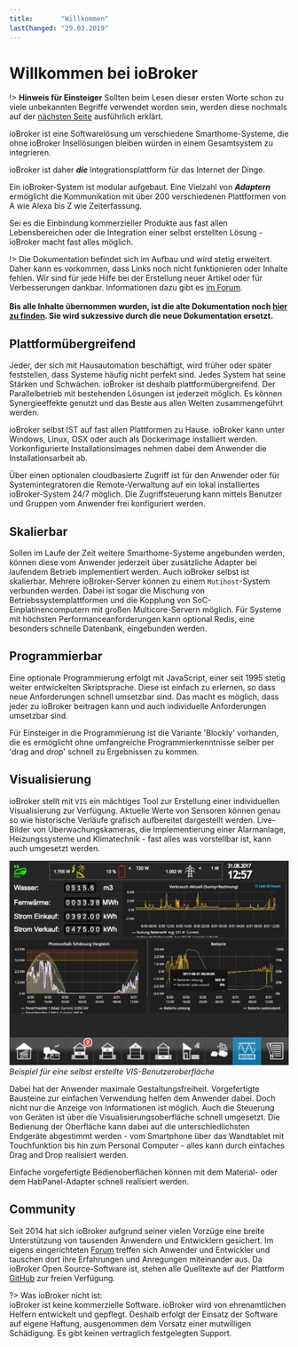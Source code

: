 ```yaml
---
title:       "Willkommen"
lastChanged: "29.03.2019"
---
```

# Willkommen bei ioBroker
!> **Hinweis für Einsteiger**
    Sollten beim Lesen dieser ersten Worte schon zu viele unbekannten Begriffe 
    verwendet worden sein, werden diese nochmals auf der [nächsten Seite](./basics/README.md)
    ausführlich erklärt.

ioBroker ist eine Softwarelösung um verschiedene Smarthome-Systeme, die ohne 
ioBroker Insellösungen bleiben würden in einem Gesamtsystem zu integrieren. 

ioBroker ist daher ***die*** Integrationsplattform für das Internet der Dinge.

Ein ioBroker-System ist modular aufgebaut. Eine Vielzahl von ***Adaptern***
ermöglicht die Kommunikation mit über 200 verschiedenen Plattformen 
von A wie Alexa bis Z wie Zeiterfassung. 

Sei es die Einbindung kommerzieller Produkte aus fast allen Lebensbereichen 
oder die Integration einer selbst erstellten Lösung - ioBroker macht fast 
alles möglich.

!> Die Dokumentation befindet sich im Aufbau und wird stetig erweitert.
   Daher kann es vorkommen, dass Links noch nicht funktionieren oder 
   Inhalte fehlen. Wir sind für jede Hilfe bei der Erstellung neuer 
   Artikel oder für Verbesserungen dankbar. Informationen dazu gibt 
   es [im Forum](https://forum.iobroker.net).
   <br><br>
   **Bis alle Inhalte übernommen wurden, ist die alte Dokumentation noch
   [hier zu finden](https://www.iobroker.net/docu/). Sie wird sukzessive durch die neue Dokumentation
   ersetzt.**


## Plattformübergreifend
Jeder, der sich mit Hausautomation beschäftigt, wird früher oder 
später feststellen, dass Systeme häufig nicht perfekt sind. Jedes 
System hat seine Stärken und Schwächen. ioBroker ist deshalb 
plattformübergreifend. Der Parallelbetrieb mit bestehenden Lösungen 
ist jederzeit möglich. Es können Synergieeffekte genutzt und das 
Beste aus allen Welten zusammengeführt werden. 

ioBroker selbst IST auf fast allen Plattformen zu Hause. ioBroker kann unter 
Windows, Linux, OSX oder auch als Dockerimage installiert werden. 
Vorkonfigurierte Installationsimages nehmen dabei dem Anwender die 
Installationsarbeit ab.

Über einen optionalen cloudbasierte Zugriff ist für den Anwender oder 
für Systemintegratoren die Remote-Verwaltung auf ein lokal installiertes 
ioBroker-System 24/7 möglich. Die Zugriffsteuerung kann mittels 
Benutzer und Gruppen vom Anwender frei konfiguriert werden.

## Skalierbar
Sollen im Laufe der Zeit weitere Smarthome-Systeme angebunden werden, 
können diese vom Anwender jederzeit über zusätzliche Adapter bei laufendem 
Betrieb implementiert werden. Auch ioBroker selbst ist skalierbar. 
Mehrere ioBroker-Server können zu einem `Mutihost`-System verbunden werden. 
Dabei ist sogar die Mischung von Betriebssystemplattformen und die Kopplung von 
SoC-Einplatinencomputern mit großen Multicore-Servern möglich. 
Für Systeme mit höchsten Performanceanforderungen kann optional Redis, 
eine besonders schnelle Datenbank, eingebunden werden.

## Programmierbar
Eine optionale Programmierung erfolgt mit JavaScript, einer seit 1995 stetig 
weiter entwickelten Skriptsprache. Diese ist einfach zu erlernen, so dass neue
Anforderungen schnell umsetzbar sind. Das macht es möglich, dass jeder
zu ioBroker beitragen kann und auch individuelle Anforderungen umsetzbar sind.

Für Einsteiger in die Programmierung ist die Variante 'Blockly' vorhanden, die es 
ermöglicht ohne umfangreiche Programmierkenntnisse selber per 'drag and drop' 
schnell zu Ergebnissen zu kommen.

## Visualisierung
ioBroker stellt mit `VIS` ein mächtiges Tool zur Erstellung einer individuellen 
Visualisierung zur Verfügung. Aktuelle Werte von Sensoren können genau 
so wie historische Verläufe grafisch aufbereitet dargestellt werden. Live-Bilder von 
Überwachungskameras, die Implementierung einer Alarmanlage, 
Heizungssysteme und Klimatechnik - fast alles was vorstellbar ist,
kann auch umgesetzt werden. 

![VIS](media/vis2.png)  
*Beispiel für eine selbst erstellte VIS-Benutzeroberfläche*

Dabei hat der Anwender maximale Gestaltungsfreiheit. Vorgefertigte Bausteine 
zur einfachen Verwendung helfen dem Anwender dabei. Doch nicht nur die 
Anzeige von Informationen ist möglich. Auch die Steuerung von Geräten 
ist über die Visualisierungsoberfläche schnell umgesetzt. Die Bedienung 
der Oberfläche kann dabei auf die unterschiedlichsten Endgeräte 
abgestimmt werden - vom Smartphone über das Wandtablet mit Touchfunktion 
bis hin zum Personal Computer - alles kann durch einfaches Drag and 
Drop realisiert werden.

Einfache vorgefertigte Bedienoberflächen können mit dem Material- oder dem 
HabPanel-Adapter schnell realisiert werden.



## Community
Seit 2014 hat sich ioBroker aufgrund seiner vielen Vorzüge eine breite 
Unterstützung von tausenden Anwendern und Entwicklern gesichert. Im eigens
eingerichteten [Forum](https://forum.iobroker.net) treffen sich Anwender 
und Entwickler und tauschen dort ihre Erfahrungen und Anregungen 
miteinander aus. Da ioBroker Open Source-Software ist, stehen alle 
Quelltexte auf der Plattform [GitHub](https://github.com/ioBroker) 
zur freien Verfügung. 

?> Was ioBroker nicht ist:  
   ioBroker ist keine kommerzielle Software. ioBroker wird von ehrenamtlichen
   Helfern entwickelt und gepflegt. Deshalb erfolgt der Einsatz der Software
   auf eigene Haftung, ausgenommen dem Vorsatz einer mutwilligen Schädigung. 
   Es gibt keinen vertraglich festgelegten Support.

[im Forum]: https://forum.iobroker.net/viewtopic.php?f=8&t=16933
